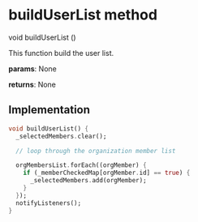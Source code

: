


# buildUserList method








void buildUserList
()





<p>This function build the user list.</p>
<p><strong>params</strong>:
  None</p>
<p><strong>returns</strong>:
  None</p>



## Implementation

```dart
void buildUserList() {
  _selectedMembers.clear();

  // loop through the organization member list

  orgMembersList.forEach((orgMember) {
    if (_memberCheckedMap[orgMember.id] == true) {
      _selectedMembers.add(orgMember);
    }
  });
  notifyListeners();
}
```







